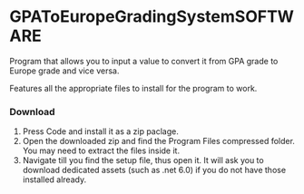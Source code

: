 # GPAToEuropeGradingSystemSOFTWARE
Program that allows you to input a value to convert it from GPA grade to Europe grade and vice versa.

Features all the appropriate files to install for the program to work.

### Download
1. Press Code and install it as a zip paclage.
2. Open the downloaded zip and find the Program Files compressed folder. You may need to extract the files inside it.
3. Navigate till you find the setup file, thus open it. It will ask you to download dedicated assets 
(such as .net 6.0) if you do not have those installed already.
